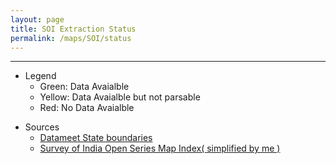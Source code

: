 ```yaml
---
layout: page
title: SOI Extraction Status
permalink: /maps/SOI/status
---
```



<script src='https://unpkg.com/maplibre-gl@1.15.2/dist/maplibre-gl.js'></script>
<script src="https://unpkg.com/pmtiles@2.7.0/dist/index.js"></script>
<script src="https://cdn.jsdelivr.net/npm/flatbush"></script>
<link rel="stylesheet" property="stylesheet" type="text/css" href='https://unpkg.com/maplibre-gl@1.15.2/dist/maplibre-gl.css' />
<link rel="stylesheet" property="stylesheet" type="text/css" href="{{ "/assets/css/maps/SOI/map.css" | relative_url }}">

<div id='call_status'></div>
<div id="map"></div>
<hr>
<ul>
  <li>Legend
    <ul>
        <li class="green-text">Green:  Data Avaialble</li>
        <li class="yellow-text">Yellow: Data Avaialble but not parsable</li>
        <li class="red-text">Red:    No Data Avaialble</li>
    </ul>
  </li>
</ul>
<ul>
  <li>Sources
    <ul>
      <li><a href="https://github.com/datameet/maps/blob/master/website/docs/data/geojson/states.geojson">Datameet State boundaries</a></li>
      <li><a href="https://onlinemaps.surveyofindia.gov.in/FreeOtherMaps.aspx">Survey of India Open Series Map Index( simplified by me )</a></li>
    </ul>
  </li>
</ul>
<script src="{{ "/assets/js/maps/SOI/turf.min.js" | relative_url }}" ></script>
<script src="{{ "/assets/js/maps/SOI/sheets_common.js" | relative_url }}" ></script>
<script src="{{ "/assets/js/maps/SOI/map.js" | relative_url }}" ></script>
